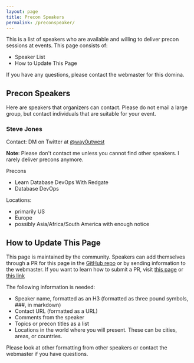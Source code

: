 ```yaml
---
layout: page
title: Precon Speakers
permalink: /preconspeaker/
---
```


This is a list of speakers who are available and willing to deliver precon sessions at events. This page consists of:
- Speaker List
- How to Update This Page

If you have any questions, please contact the webmaster for this domina.

## Precon Speakers<a name="speakerlist"></a>

Here are speakers that organizers can contact. Please do not email a large group, but contact individuals that are suitable for your event.

### Steve Jones
Contact: DM on Twitter at [@way0utwest](https://twitter.com/way0utwest)

**Note**: Please don't contact me unless you cannot find other speakers. I rarely deliver precons anymore.

Precons
- Learn Database DevOps With Redgate
- Database DevOps

Locations:
- primarily US
- Europe
- possibly Asia/Africa/South America with enough notice


## How to Update This Page <a name="update"></a>

This page is maintained by the community. Speakers can add themselves through a PR for this page in the [GitHub repo](https://github.com/sqlsaturday/sqlsatwebsite) or by sending information to the webmaster. If you want to learn how to submit a PR, visit [this page](https://sqlsaturday.com/pr/) or [this link](https://blog.robsewell.com/blog/source%20control/jupyter%20notebooks/azure%20data%20studio/dbatools/dbachecks/how-to-fork-a-github-repository-and-contribute-to-an-open-source-project/)

The following information is needed:
- Speaker name, formatted as an H3 (formatted as three pound symbols, ###, in markdown)
- Contact URL (formatted as a URL)
- Comments from the speaker
- Topics or precon titles as a list
- Locations in the world where you will present. These can be cities, areas, or countries.

Please look at other formatting from other speakers or contact the webmaster if you have questions.
